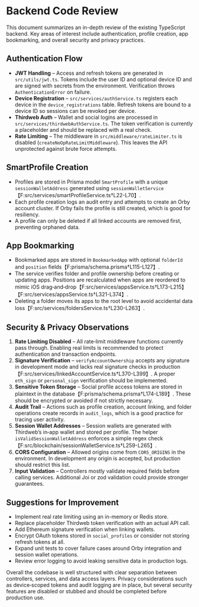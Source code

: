 # Backend Code Review

This document summarizes an in-depth review of the existing TypeScript backend. Key areas of interest include authentication, profile creation, app bookmarking, and overall security and privacy practices.

## Authentication Flow

- **JWT Handling** – Access and refresh tokens are generated in `src/utils/jwt.ts`. Tokens include the user ID and optional device ID and are signed with secrets from the environment. Verification throws `AuthenticationError` on failure.
- **Device Registration** – `src/services/authService.ts` registers each device in the `device_registrations` table. Refresh tokens are bound to a device ID so sessions can be revoked per device.
- **Thirdweb Auth** – Wallet and social logins are processed in `src/services/thirdwebAuthService.ts`. The token verification is currently a placeholder and should be replaced with a real check.
- **Rate Limiting** – The middleware in `src/middleware/rateLimiter.ts` is disabled (`createNoOpRateLimitMiddleware`). This leaves the API unprotected against brute force attempts.

## SmartProfile Creation

- Profiles are stored in Prisma model `SmartProfile` with a unique `sessionWalletAddress` generated using `sessionWalletService`【F:src/services/smartProfileService.ts†L22-L70】.
- Each profile creation logs an audit entry and attempts to create an Orby account cluster. If Orby fails the profile is still created, which is good for resiliency.
- A profile can only be deleted if all linked accounts are removed first, preventing orphaned data.

## App Bookmarking

- Bookmarked apps are stored in `BookmarkedApp` with optional `folderId` and `position` fields【F:prisma/schema.prisma†L115-L127】.
- The service verifies folder and profile ownership before creating or updating apps. Positions are recalculated when apps are reordered to mimic iOS drag‑and‑drop【F:src/services/appsService.ts†L173-L215】【F:src/services/appsService.ts†L321-L374】.
- Deleting a folder moves its apps to the root level to avoid accidental data loss【F:src/services/foldersService.ts†L230-L263】.

## Security & Privacy Observations

1. **Rate Limiting Disabled** – All rate‑limit middleware functions currently pass through. Enabling real limits is recommended to protect authentication and transaction endpoints.
2. **Signature Verification** – `verifyAccountOwnership` accepts any signature in development mode and lacks real signature checks in production【F:src/services/linkedAccountService.ts†L370-L399】. A proper `eth_sign` or `personal_sign` verification should be implemented.
3. **Sensitive Token Storage** – Social profile access tokens are stored in plaintext in the database【F:prisma/schema.prisma†L174-L189】. These should be encrypted or avoided if not strictly necessary.
4. **Audit Trail** – Actions such as profile creation, account linking, and folder operations create records in `audit_logs`, which is a good practice for tracing user activity.
5. **Session Wallet Addresses** – Session wallets are generated with Thirdweb’s in‑app wallet and stored per profile. The helper `isValidSessionWalletAddress` enforces a simple regex check【F:src/blockchain/sessionWalletService.ts†L259-L265】.
6. **CORS Configuration** – Allowed origins come from `CORS_ORIGINS` in the environment. In development any origin is accepted, but production should restrict this list.
7. **Input Validation** – Controllers mostly validate required fields before calling services. Additional Joi or zod validation could provide stronger guarantees.

## Suggestions for Improvement

- Implement real rate limiting using an in-memory or Redis store.
- Replace placeholder Thirdweb token verification with an actual API call.
- Add Ethereum signature verification when linking wallets.
- Encrypt OAuth tokens stored in `social_profiles` or consider not storing refresh tokens at all.
- Expand unit tests to cover failure cases around Orby integration and session wallet operations.
- Review error logging to avoid leaking sensitive data in production logs.

Overall the codebase is well structured with clear separation between controllers, services, and data access layers. Privacy considerations such as device‑scoped tokens and audit logging are in place, but several security features are disabled or stubbed and should be completed before production use.
